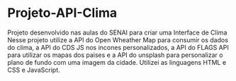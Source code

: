 # Projeto-API-Clima

Projeto desenvolvido nas aulas do SENAI para criar uma Interface de Clima
Nesse projeto utilize a API do Open Wheather Map para consumir os dados do clima, a API do CDS JS nos incones personalizados, a API do FLAGS API para utilizar os mapas dos paises e a API do unsplash para personalizar o plano de fundo com uma imagem da cidade.
Utilizei as linguagens HTML e CSS e JavaScript.









